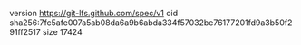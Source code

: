 version https://git-lfs.github.com/spec/v1
oid sha256:7fc5afe007a5ab08da6a9b6abda334f57032be76177201fd9a3b50f291ff2517
size 17424
